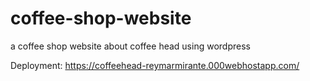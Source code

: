 # coffee-shop-website
 a coffee shop website about coffee head using wordpress
 
 
 Deployment: https://coffeehead-reymarmirante.000webhostapp.com/
